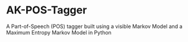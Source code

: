 # AK-POS-Tagger
A Part-of-Speech (POS) tagger built using a visible Markov Model and a Maximum Entropy Markov Model in Python

